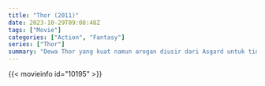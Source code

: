 ```yaml
---
title: "Thor (2011)"
date: 2023-10-29T09:08:48Z
tags: ["Movie"]
categories: ["Action", "Fantasy"]
series: ["Thor"]
summary: "Dewa Thor yang kuat namun arogan diusir dari Asgard untuk tinggal di antara manusia di Midgard (Bumi), di mana ia segera menjadi salah satu pembela terbaik mereka."
---
```


<mux-player stream-type="on-demand"
src="https://kp3d-my.sharepoint.com/personal/ryoo_kp3d_onmicrosoft_com/_layouts/15/download.aspx?share=EUpDNmW1ml1Cp-HKmEBx8XgBoWl940BCV1LD0wIPhX_R4g" prefer-playback="mse" controls>

</mux-player>


{{< movieinfo id="10195" >}}

<script src="https://cdn.jsdelivr.net/npm/@mux/mux-player"></script>

 <script type="application/ld+json ">
{
"@context": "https://schema.org/",
"@type": "VideoObject",
"name": "Thor (2011)",
"contentUrl": "https://stream.mux.com/u02YP6ROi01UHehWl1vVLEgOwRy025u6d00d5RevhyX2i4A.m3u8",
"thumbnailUrl": "https://www.themoviedb.org/t/p/original/DJ05KEWIf3KdMmoj7qhU4wYxRv.jpg?width=314&fit_mode=preserve&time=25",
"uploadDate": "2023-10-29T09:08:48Z",
}

</script>
